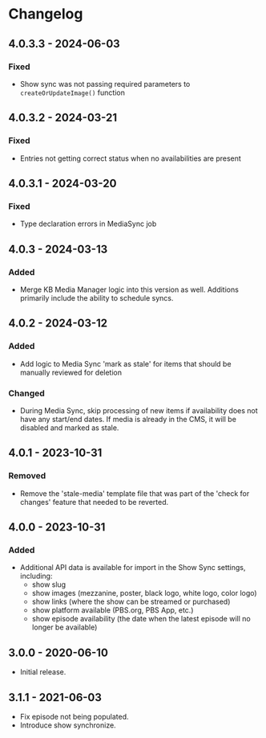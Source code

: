 # Changelog

## 4.0.3.3 - 2024-06-03

### Fixed
- Show sync was not passing required parameters to `createOrUpdateImage()` function

## 4.0.3.2 - 2024-03-21

### Fixed
- Entries not getting correct status when no availabilities are present

## 4.0.3.1 - 2024-03-20

### Fixed
- Type declaration errors in MediaSync job

## 4.0.3 - 2024-03-13

### Added
- Merge KB Media Manager logic into this version as well. Additions primarily include the ability to schedule syncs.

## 4.0.2 - 2024-03-12

### Added
- Add logic to Media Sync 'mark as stale' for items that should be manually reviewed for deletion

### Changed
- During Media Sync, skip processing of new items if availability does not have any start/end dates. If media is already in the CMS, it will be disabled and marked as stale.

## 4.0.1 - 2023-10-31

### Removed
- Remove the 'stale-media' template file that was part of the 'check for changes' feature that needed to be reverted.

## 4.0.0 - 2023-10-31

### Added
- Additional API data is available for import in the Show Sync settings, including:
  - show slug
  - show images (mezzanine, poster, black logo, white logo, color logo)
  - show links (where the show can be streamed or purchased)
  - show platform available (PBS.org, PBS App, etc.)
  - show episode availability (the date when the latest episode will no longer be available)

## 3.0.0 - 2020-06-10

- Initial release.

## 3.1.1 - 2021-06-03

- Fix episode not being populated.
- Introduce show synchronize.
